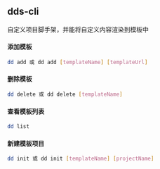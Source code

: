 <!--
 * @Author: zhulijun
 * @LastEditors: zhulijun
 * @Date: 2019-10-17 16:43:36
 * @LastEditTime: 2019-10-22 16:36:01
 * @Descripttion:
 -->
## dds-cli
自定义项目脚手架，并能将自定义内容渲染到模板中


#### 添加模板
```sh
dd add 或 dd add [templateName] [templateUrl]
```

#### 删除模板
```sh
dd delete 或 dd delete [templateName]
```
#### 查看模板列表
```sh
dd list
```

#### 新建模板项目
```sh
dd init 或 dd init [templateName] [projectName]
```